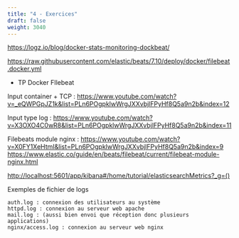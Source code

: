 ```yaml
---
title: "4 - Exercices"
draft: false
weight: 3040
---
```


<!-- https://logz.io/blog/docker-logging/ -->

https://logz.io/blog/docker-stats-monitoring-dockbeat/

https://raw.githubusercontent.com/elastic/beats/7.10/deploy/docker/filebeat.docker.yml

- TP Docker FIlebeat

Input container + TCP : https://www.youtube.com/watch?v=_eQWPGpJZ1k&list=PLn6POgpklwWrgJXXvbjlFPyHf8Q5a9n2b&index=12

Input type log : https://www.youtube.com/watch?v=X3OXO4C0wR8&list=PLn6POgpklwWrgJXXvbjlFPyHf8Q5a9n2b&index=11

Filebeats module nginx : https://www.youtube.com/watch?v=X0FY1XeHtmI&list=PLn6POgpklwWrgJXXvbjlFPyHf8Q5a9n2b&index=9
https://www.elastic.co/guide/en/beats/filebeat/current/filebeat-module-nginx.html

<http://localhost:5601/app/kibana#/home/tutorial/elasticsearchMetrics?_g=()>

Exemples de fichier de logs

    auth.log : connexion des utilisateurs au système
    httpd.log : connexion au serveur web apache
    mail.log : (aussi bien envoi que réception donc plusieurs applications)
    nginx/access.log : connexion au serveur web nginx

